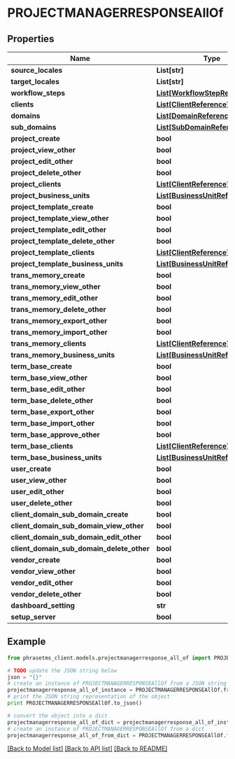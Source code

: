 # PROJECTMANAGERRESPONSEAllOf

## Properties

| Name                                      | Type                                                            | Description | Notes      |
| ----------------------------------------- | --------------------------------------------------------------- | ----------- | ---------- |
| **source_locales**                        | **List[str]**                                                   |             | [optional] |
| **target_locales**                        | **List[str]**                                                   |             | [optional] |
| **workflow_steps**                        | [**List[WorkflowStepReferenceV3]**](WorkflowStepReferenceV3.md) |             | [optional] |
| **clients**                               | [**List[ClientReference]**](ClientReference.md)                 |             | [optional] |
| **domains**                               | [**List[DomainReference]**](DomainReference.md)                 |             | [optional] |
| **sub_domains**                           | [**List[SubDomainReference]**](SubDomainReference.md)           |             | [optional] |
| **project_create**                        | **bool**                                                        |             | [optional] |
| **project_view_other**                    | **bool**                                                        |             | [optional] |
| **project_edit_other**                    | **bool**                                                        |             | [optional] |
| **project_delete_other**                  | **bool**                                                        |             | [optional] |
| **project_clients**                       | [**List[ClientReference]**](ClientReference.md)                 |             | [optional] |
| **project_business_units**                | [**List[BusinessUnitReference]**](BusinessUnitReference.md)     |             | [optional] |
| **project_template_create**               | **bool**                                                        |             | [optional] |
| **project_template_view_other**           | **bool**                                                        |             | [optional] |
| **project_template_edit_other**           | **bool**                                                        |             | [optional] |
| **project_template_delete_other**         | **bool**                                                        |             | [optional] |
| **project_template_clients**              | [**List[ClientReference]**](ClientReference.md)                 |             | [optional] |
| **project_template_business_units**       | [**List[BusinessUnitReference]**](BusinessUnitReference.md)     |             | [optional] |
| **trans_memory_create**                   | **bool**                                                        |             | [optional] |
| **trans_memory_view_other**               | **bool**                                                        |             | [optional] |
| **trans_memory_edit_other**               | **bool**                                                        |             | [optional] |
| **trans_memory_delete_other**             | **bool**                                                        |             | [optional] |
| **trans_memory_export_other**             | **bool**                                                        |             | [optional] |
| **trans_memory_import_other**             | **bool**                                                        |             | [optional] |
| **trans_memory_clients**                  | [**List[ClientReference]**](ClientReference.md)                 |             | [optional] |
| **trans_memory_business_units**           | [**List[BusinessUnitReference]**](BusinessUnitReference.md)     |             | [optional] |
| **term_base_create**                      | **bool**                                                        |             | [optional] |
| **term_base_view_other**                  | **bool**                                                        |             | [optional] |
| **term_base_edit_other**                  | **bool**                                                        |             | [optional] |
| **term_base_delete_other**                | **bool**                                                        |             | [optional] |
| **term_base_export_other**                | **bool**                                                        |             | [optional] |
| **term_base_import_other**                | **bool**                                                        |             | [optional] |
| **term_base_approve_other**               | **bool**                                                        |             | [optional] |
| **term_base_clients**                     | [**List[ClientReference]**](ClientReference.md)                 |             | [optional] |
| **term_base_business_units**              | [**List[BusinessUnitReference]**](BusinessUnitReference.md)     |             | [optional] |
| **user_create**                           | **bool**                                                        |             | [optional] |
| **user_view_other**                       | **bool**                                                        |             | [optional] |
| **user_edit_other**                       | **bool**                                                        |             | [optional] |
| **user_delete_other**                     | **bool**                                                        |             | [optional] |
| **client_domain_sub_domain_create**       | **bool**                                                        |             | [optional] |
| **client_domain_sub_domain_view_other**   | **bool**                                                        |             | [optional] |
| **client_domain_sub_domain_edit_other**   | **bool**                                                        |             | [optional] |
| **client_domain_sub_domain_delete_other** | **bool**                                                        |             | [optional] |
| **vendor_create**                         | **bool**                                                        |             | [optional] |
| **vendor_view_other**                     | **bool**                                                        |             | [optional] |
| **vendor_edit_other**                     | **bool**                                                        |             | [optional] |
| **vendor_delete_other**                   | **bool**                                                        |             | [optional] |
| **dashboard_setting**                     | **str**                                                         |             | [optional] |
| **setup_server**                          | **bool**                                                        |             | [optional] |

## Example

```python
from phrasetms_client.models.projectmanagerresponse_all_of import PROJECTMANAGERRESPONSEAllOf

# TODO update the JSON string below
json = "{}"
# create an instance of PROJECTMANAGERRESPONSEAllOf from a JSON string
projectmanagerresponse_all_of_instance = PROJECTMANAGERRESPONSEAllOf.from_json(json)
# print the JSON string representation of the object
print PROJECTMANAGERRESPONSEAllOf.to_json()

# convert the object into a dict
projectmanagerresponse_all_of_dict = projectmanagerresponse_all_of_instance.to_dict()
# create an instance of PROJECTMANAGERRESPONSEAllOf from a dict
projectmanagerresponse_all_of_from_dict = PROJECTMANAGERRESPONSEAllOf.from_dict(projectmanagerresponse_all_of_dict)
```

[[Back to Model list]](../README.md#documentation-for-models) [[Back to API list]](../README.md#documentation-for-api-endpoints) [[Back to README]](../README.md)
